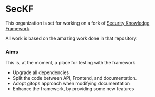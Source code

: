 # SecKF

This organization is set for working on a fork of [Security Knowledge Framework](https://github.com/blabla1337/skf-flask).

All work is based on the amazing work done in that repository.

### Aims

This is, at the moment, a place for testing with the framework

* Upgrade all dependencies
* Split the code between API, Frontend, and documentation.
* Adopt gitops approach when modifying documentation
* Enhance the framework, by providing some new features